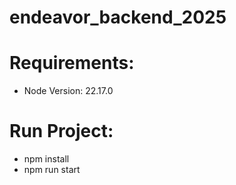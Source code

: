 # endeavor_backend_2025

# Requirements:
- Node Version: 22.17.0

# Run Project:
- npm install
- npm run start